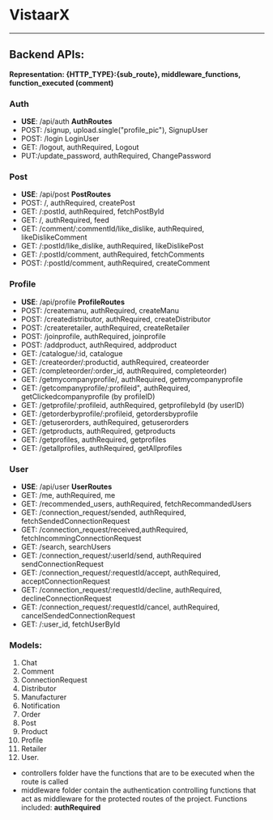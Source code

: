 # VistaarX 
---
## Backend APIs:
**Representation: {HTTP_TYPE}:{sub_route}, middleware_functions, function_executed (comment)**

### Auth
* **USE**: /api/auth **AuthRoutes**
* POST: /signup, upload.single("profile_pic"), SignupUser
* POST: /login LoginUser
* GET: /logout, authRequired, Logout
* PUT:/update_password, authRequired, ChangePassword

### Post
* **USE**: /api/post **PostRoutes**
* POST: /, authRequired, createPost
* GET: /:postId, authRequired, fetchPostById
* GET: /, authRequired, feed
* GET: /comment/:commentId/like_dislike, authRequired, likeDislikeComment
* GET: /:postId/like_dislike, authRequired, likeDislikePost
* GET: /:postId/comment, authRequired, fetchComments
* POST: /:postId/comment, authRequired, createComment

### Profile
* **USE**: /api/profile **ProfileRoutes**
* POST: /createmanu, authRequired, createManu
* POST: /createdistributor, authRequired, createDistributor
* POST: /createretailer, authRequired, createRetailer
* POST: /joinprofile, authRequired, joinprofile
* POST: /addproduct, authRequired, addproduct
* GET: /catalogue/:id, catalogue
* GET: /createorder/:productid, authRequired, createorder
* GET: /completeorder/:order_id, authRequired, completeorder)
* GET: /getmycompanyprofile/, authRequired, getmycompanyprofile 
* GET: /getcompanyprofile/:profileid", authRequired, getClickedcompanyprofile (by profileID)
* GET: /getprofile/:profileid, authRequired, getprofilebyId (by userID)
* GET: /getorderbyprofile/:profileid, getordersbyprofile
* GET: /getuserorders, authRequired, getuserorders
* GET: /getproducts, authRequired, getproducts
* GET: /getprofiles, authRequired, getprofiles
* GET: /getallprofiles, authRequired, getAllprofiles

### User
* **USE**: /api/user **UserRoutes**
* GET: /me, authRequired, me
* GET: /recommended_users, authRequired, fetchRecommandedUsers
* GET: /connection_request/sended, authRequired, fetchSendedConnectionRequest
* GET: /connection_request/received,authRequired, fetchIncommingConnectionRequest
* GET: /search, searchUsers
* GET: /connection_request/:userId/send, authRequired sendConnectionRequest
* GET: /connection_request/:requestId/accept, authRequired, acceptConnectionRequest
* GET: /connection_request/:requestId/decline, authRequired, declineConnectionRequest
* GET: /connection_request/:requestId/cancel, authRequired, cancelSendedConnectionRequest
* GET: /:user_id, fetchUserById

### Models:
1. Chat
2. Comment
3. ConnectionRequest
4. Distributor
5. Manufacturer
6. Notification
7. Order
8. Post
9. Product
10. Profile
11. Retailer
12. User.

* controllers folder have the functions that are to be executed when the route is called
* middleware folder contain the authentication controlling functions that act as middleware for the protected routes of the project. Functions included: **authRequired**